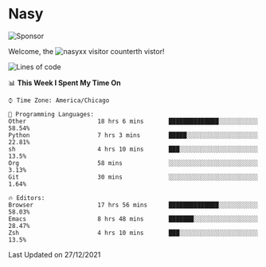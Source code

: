 # Nasy

<!--
<p align="center">
<img height="200" src="https://github-readme-stats.vercel.app/api?username=nasyxx&count_private=true&show_icons=true&theme=dracula&include_all_commits=true"/>
<img height="200" src="https://github-readme-stats.vercel.app/api/top-langs/?username=nasyxx&theme=dracula&hide=html,jupyter+notebook&count_private=true&show_icons=true"/>
</p>

  
----------------
-->

![Sponsor](https://img.shields.io/static/v1.svg?label=Sponsor&message=%E2%9D%A4&logo=GitHub&style=flat&color=pink)
 
Welcome, the ![nasyxx visitor counter](https://count.getloli.com/get/@nasyxx?theme=rule34)th vistor!
 
<!--START_SECTION:waka-->
![Lines of code](https://img.shields.io/badge/From%20Hello%20World%20I%27ve%20Written-5%20Million%20lines%20of%20code-blue)

📊 **This Week I Spent My Time On** 

```text
⌚︎ Time Zone: America/Chicago

💬 Programming Languages: 
Other                    18 hrs 6 mins       ██████████████░░░░░░░░░░░   58.54% 
Python                   7 hrs 3 mins        █████░░░░░░░░░░░░░░░░░░░░   22.81% 
sh                       4 hrs 10 mins       ███░░░░░░░░░░░░░░░░░░░░░░   13.5% 
Org                      58 mins             ░░░░░░░░░░░░░░░░░░░░░░░░░   3.13% 
Git                      30 mins             ░░░░░░░░░░░░░░░░░░░░░░░░░   1.64%

🔥 Editors: 
Browser                  17 hrs 56 mins      ██████████████░░░░░░░░░░░   58.03% 
Emacs                    8 hrs 48 mins       ███████░░░░░░░░░░░░░░░░░░   28.47% 
Zsh                      4 hrs 10 mins       ███░░░░░░░░░░░░░░░░░░░░░░   13.5%

```


 Last Updated on 27/12/2021
<!--END_SECTION:waka-->

<!-- ![visitors](https://visitor-badge.laobi.icu/badge?page_id=nasyxx.nasyxx) -->
